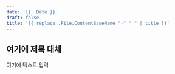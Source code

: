 ```yaml
---
date: '{{ .Date }}'
draft: false
title: '{{ replace .File.ContentBaseName "-" " " | title }}'
---
```


## 여기에 제목 대체

여기에 텍스트 입력